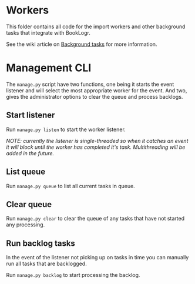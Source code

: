 # Workers
This folder contains all code for the import workers and other background tasks that integrate with BookLogr.

See the wiki article on [Background tasks](https://github.com/Mozzo1000/booklogr/wiki/Background-tasks) for more information.

# Management CLI
The `manage.py` script have two functions, one being it starts the event listener and will select the most appropriate worker for the event. And two, gives the administrator options to clear the queue and process backlogs.

## Start listener
Run `manage.py listen` to start the worker listener.

*NOTE: currently the listener is single-threaded so when it catches an event it will block until the worker has completed it's task. Multithreading will be added in the future.*

## List queue
Run `manage.py queue` to list all current tasks in queue.

## Clear queue
Run `manage.py clear` to clear the queue of any tasks that have not started any processing.

## Run backlog tasks
In the event of the listener not picking up on tasks in time you can manually run all tasks that are backlogged.

Run `manage.py backlog` to start processing the backlog. 